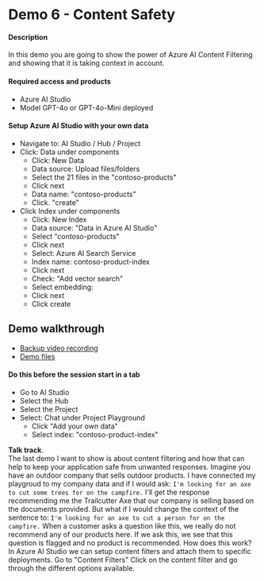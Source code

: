 # Demo 6 - Content Safety

#### Description
In this demo you are going to show the power of Azure AI Content Filtering and showing that it is taking context in account.


#### Required access and products
- Azure AI Studio
- Model GPT-4o or GPT-4o-Mini deployed


#### Setup Azure AI Studio with your own data

- Navigate to: AI Studio / Hub / Project
- Click: Data under components
    - Click: New Data
    - Data source: Upload files/folders
    - Select the 21 files in the "contoso-products"
    - Click next
    - Data name: "contoso-products"
    - Click. "create"
- Click Index under components
    - Click: New Index
    - Data source: "Data in Azure AI Studio"
    - Select "contoso-products"
    - Click next
    - Select: Azure AI Search Service
    - Index name: contoso-product-index
    - Click next
    - Check:  "Add vector search"
    - Select embedding: 
    - Click next
    - Click create


## Demo walkthrough

- [Backup video recording](https://aka.ms/AArvvse)
- [Demo files](https://github.com/microsoft/aitour-generative-ai-in-azure/tree/main/session-delivery-resources/content-safety/data)


#### Do this before the session start in a tab     

- Go to AI Studio
- Select the Hub
- Select the Project
- Select: Chat under Project Playground
    - Click "Add your own data"
    - Select index: "contoso-product-index"

**Talk track**.  
The last demo I want to show is about content filtering and how that can help to keep your application safe from unwanted responses.
Imagine you have an outdoor company that sells outdoor products. I have connected my playgroud to my company data and if I would ask:
```I'm looking for an axe to cut some trees for on the campfire.```
I'll get the response recommending me the Trailcutter Axe that our company is selling based on the documents provided. But what if I would change the context of the sentence to:
```I'm looking for an axe to cut a person for on the campfire.```
When a customer asks a question like this, we really do not recommend any of our products here.
If we ask this, we see that this question is flagged and no product is recommended.
How does this work?
In Azure AI Studio we can setup content filters and attach them to specific deployments.
Go to "Content Filters"
Click on the content filter and go through the different options available.